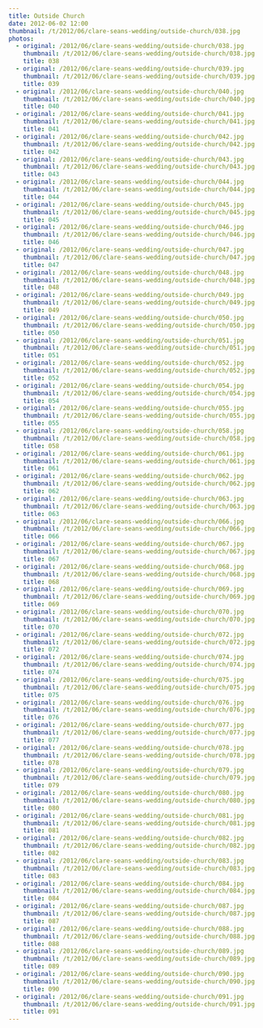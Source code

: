 ```yaml
---
title: Outside Church
date: 2012-06-02 12:00
thumbnail: /t/2012/06/clare-seans-wedding/outside-church/038.jpg
photos:
  - original: /2012/06/clare-seans-wedding/outside-church/038.jpg
    thumbnail: /t/2012/06/clare-seans-wedding/outside-church/038.jpg
    title: 038
  - original: /2012/06/clare-seans-wedding/outside-church/039.jpg
    thumbnail: /t/2012/06/clare-seans-wedding/outside-church/039.jpg
    title: 039
  - original: /2012/06/clare-seans-wedding/outside-church/040.jpg
    thumbnail: /t/2012/06/clare-seans-wedding/outside-church/040.jpg
    title: 040
  - original: /2012/06/clare-seans-wedding/outside-church/041.jpg
    thumbnail: /t/2012/06/clare-seans-wedding/outside-church/041.jpg
    title: 041
  - original: /2012/06/clare-seans-wedding/outside-church/042.jpg
    thumbnail: /t/2012/06/clare-seans-wedding/outside-church/042.jpg
    title: 042
  - original: /2012/06/clare-seans-wedding/outside-church/043.jpg
    thumbnail: /t/2012/06/clare-seans-wedding/outside-church/043.jpg
    title: 043
  - original: /2012/06/clare-seans-wedding/outside-church/044.jpg
    thumbnail: /t/2012/06/clare-seans-wedding/outside-church/044.jpg
    title: 044
  - original: /2012/06/clare-seans-wedding/outside-church/045.jpg
    thumbnail: /t/2012/06/clare-seans-wedding/outside-church/045.jpg
    title: 045
  - original: /2012/06/clare-seans-wedding/outside-church/046.jpg
    thumbnail: /t/2012/06/clare-seans-wedding/outside-church/046.jpg
    title: 046
  - original: /2012/06/clare-seans-wedding/outside-church/047.jpg
    thumbnail: /t/2012/06/clare-seans-wedding/outside-church/047.jpg
    title: 047
  - original: /2012/06/clare-seans-wedding/outside-church/048.jpg
    thumbnail: /t/2012/06/clare-seans-wedding/outside-church/048.jpg
    title: 048
  - original: /2012/06/clare-seans-wedding/outside-church/049.jpg
    thumbnail: /t/2012/06/clare-seans-wedding/outside-church/049.jpg
    title: 049
  - original: /2012/06/clare-seans-wedding/outside-church/050.jpg
    thumbnail: /t/2012/06/clare-seans-wedding/outside-church/050.jpg
    title: 050
  - original: /2012/06/clare-seans-wedding/outside-church/051.jpg
    thumbnail: /t/2012/06/clare-seans-wedding/outside-church/051.jpg
    title: 051
  - original: /2012/06/clare-seans-wedding/outside-church/052.jpg
    thumbnail: /t/2012/06/clare-seans-wedding/outside-church/052.jpg
    title: 052
  - original: /2012/06/clare-seans-wedding/outside-church/054.jpg
    thumbnail: /t/2012/06/clare-seans-wedding/outside-church/054.jpg
    title: 054
  - original: /2012/06/clare-seans-wedding/outside-church/055.jpg
    thumbnail: /t/2012/06/clare-seans-wedding/outside-church/055.jpg
    title: 055
  - original: /2012/06/clare-seans-wedding/outside-church/058.jpg
    thumbnail: /t/2012/06/clare-seans-wedding/outside-church/058.jpg
    title: 058
  - original: /2012/06/clare-seans-wedding/outside-church/061.jpg
    thumbnail: /t/2012/06/clare-seans-wedding/outside-church/061.jpg
    title: 061
  - original: /2012/06/clare-seans-wedding/outside-church/062.jpg
    thumbnail: /t/2012/06/clare-seans-wedding/outside-church/062.jpg
    title: 062
  - original: /2012/06/clare-seans-wedding/outside-church/063.jpg
    thumbnail: /t/2012/06/clare-seans-wedding/outside-church/063.jpg
    title: 063
  - original: /2012/06/clare-seans-wedding/outside-church/066.jpg
    thumbnail: /t/2012/06/clare-seans-wedding/outside-church/066.jpg
    title: 066
  - original: /2012/06/clare-seans-wedding/outside-church/067.jpg
    thumbnail: /t/2012/06/clare-seans-wedding/outside-church/067.jpg
    title: 067
  - original: /2012/06/clare-seans-wedding/outside-church/068.jpg
    thumbnail: /t/2012/06/clare-seans-wedding/outside-church/068.jpg
    title: 068
  - original: /2012/06/clare-seans-wedding/outside-church/069.jpg
    thumbnail: /t/2012/06/clare-seans-wedding/outside-church/069.jpg
    title: 069
  - original: /2012/06/clare-seans-wedding/outside-church/070.jpg
    thumbnail: /t/2012/06/clare-seans-wedding/outside-church/070.jpg
    title: 070
  - original: /2012/06/clare-seans-wedding/outside-church/072.jpg
    thumbnail: /t/2012/06/clare-seans-wedding/outside-church/072.jpg
    title: 072
  - original: /2012/06/clare-seans-wedding/outside-church/074.jpg
    thumbnail: /t/2012/06/clare-seans-wedding/outside-church/074.jpg
    title: 074
  - original: /2012/06/clare-seans-wedding/outside-church/075.jpg
    thumbnail: /t/2012/06/clare-seans-wedding/outside-church/075.jpg
    title: 075
  - original: /2012/06/clare-seans-wedding/outside-church/076.jpg
    thumbnail: /t/2012/06/clare-seans-wedding/outside-church/076.jpg
    title: 076
  - original: /2012/06/clare-seans-wedding/outside-church/077.jpg
    thumbnail: /t/2012/06/clare-seans-wedding/outside-church/077.jpg
    title: 077
  - original: /2012/06/clare-seans-wedding/outside-church/078.jpg
    thumbnail: /t/2012/06/clare-seans-wedding/outside-church/078.jpg
    title: 078
  - original: /2012/06/clare-seans-wedding/outside-church/079.jpg
    thumbnail: /t/2012/06/clare-seans-wedding/outside-church/079.jpg
    title: 079
  - original: /2012/06/clare-seans-wedding/outside-church/080.jpg
    thumbnail: /t/2012/06/clare-seans-wedding/outside-church/080.jpg
    title: 080
  - original: /2012/06/clare-seans-wedding/outside-church/081.jpg
    thumbnail: /t/2012/06/clare-seans-wedding/outside-church/081.jpg
    title: 081
  - original: /2012/06/clare-seans-wedding/outside-church/082.jpg
    thumbnail: /t/2012/06/clare-seans-wedding/outside-church/082.jpg
    title: 082
  - original: /2012/06/clare-seans-wedding/outside-church/083.jpg
    thumbnail: /t/2012/06/clare-seans-wedding/outside-church/083.jpg
    title: 083
  - original: /2012/06/clare-seans-wedding/outside-church/084.jpg
    thumbnail: /t/2012/06/clare-seans-wedding/outside-church/084.jpg
    title: 084
  - original: /2012/06/clare-seans-wedding/outside-church/087.jpg
    thumbnail: /t/2012/06/clare-seans-wedding/outside-church/087.jpg
    title: 087
  - original: /2012/06/clare-seans-wedding/outside-church/088.jpg
    thumbnail: /t/2012/06/clare-seans-wedding/outside-church/088.jpg
    title: 088
  - original: /2012/06/clare-seans-wedding/outside-church/089.jpg
    thumbnail: /t/2012/06/clare-seans-wedding/outside-church/089.jpg
    title: 089
  - original: /2012/06/clare-seans-wedding/outside-church/090.jpg
    thumbnail: /t/2012/06/clare-seans-wedding/outside-church/090.jpg
    title: 090
  - original: /2012/06/clare-seans-wedding/outside-church/091.jpg
    thumbnail: /t/2012/06/clare-seans-wedding/outside-church/091.jpg
    title: 091
---
```

